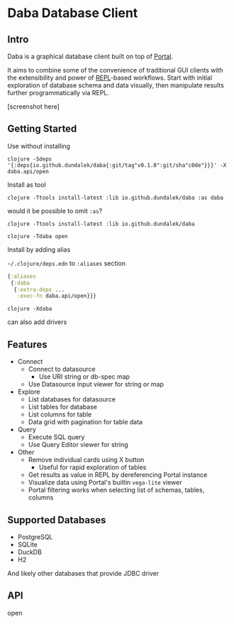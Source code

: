 
# Daba Database Client

## Intro

Daba is a graphical database client built on top of [Portal](https://github.com/djblue/portal).

It aims to combine some of the convenience of traditional GUI clients with the extensibility and power of [REPL](https://clojure.org/guides/repl/introduction)-based workflows.
Start with initial exploration of database schema and data visually, then manipulate results further programmatically via REPL.

[screenshot here]

## Getting Started

Use without installing

```
clojure -Sdeps '{:deps{io.github.dundalek/daba{:git/tag"v0.1.0":git/sha"c0de"}}}' -X daba.api/open
```


Install as tool

```
clojure -Ttools install-latest :lib io.github.dundalek/daba :as daba
```

would it be possible to omit `:as`?
```
clojure -Ttools install-latest :lib io.github.dundalek/daba
```

`clojure -Tdaba open`

Install by adding alias

`~/.clojure/deps.edn` to `:aliases` section

```clojure
{:aliases
 {:daba
  {:extra-deps ...
   :exec-fn daba.api/open}}}
```

`clojure -Xdaba`

can also add drivers

## Features

- Connect
  - Connect to datasource
    - Use URI string or db-spec map
  - Use Datasource Input viewer for string or map
- Explore
  - List databases for datasource
  - List tables for database
  - List columns for table
  - Data grid with pagination for table data
- Query
  - Execute SQL query
  - Use Query Editor viewer for string
- Other
  - Remove individual cards using X button
    - Useful for rapid exploration of tables
  - Get results as value in REPL by dereferencing Portal instance
  - Visualize data using Portal's builtin `vega-lite` viewer
  - Portal filtering works when selecting list of schemas, tables, columns

## Supported Databases

- PostgreSQL
- SQLite
- DuckDB
- H2

And likely other databases that provide JDBC driver

## API

open
